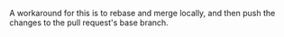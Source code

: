 A workaround for this is to rebase and merge locally, and then push the changes to the pull request's base branch.